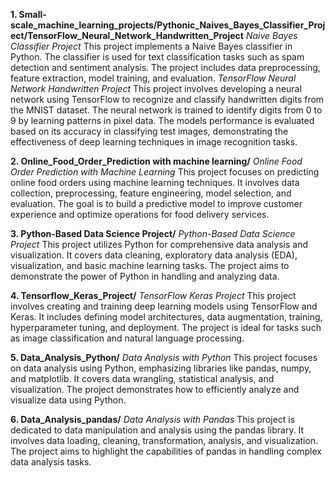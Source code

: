 __1. Small-scale_machine_learning_projects/Pythonic_Naives_Bayes_Classifier_Project/TensorFlow_Neural_Network_Handwritten_Project__
_Naive Bayes Classifier Project_
This project implements a Naive Bayes classifier in Python. The classifier is used for text classification tasks such as spam detection and sentiment analysis. The project includes data preprocessing, feature extraction, model training, and evaluation.
_TensorFlow Neural Network Handwritten Project_
This project involves developing a neural network using TensorFlow to recognize and classify handwritten digits from the MNIST dataset. The neural network is trained to identify digits from 0 to 9 by learning patterns in pixel data. The models performance is evaluated based on its accuracy in classifying test images, demonstrating the effectiveness of deep learning techniques in image recognition tasks.

__2. Online_Food_Order_Prediction with machine learning/__
_Online Food Order Prediction with Machine Learning_
This project focuses on predicting online food orders using machine learning techniques. It involves data collection, preprocessing, feature engineering, model selection, and evaluation. The goal is to build a predictive model to improve customer experience and optimize operations for food delivery services.

__3. Python-Based Data Science Project/__
_Python-Based Data Science Project_
This project utilizes Python for comprehensive data analysis and visualization. It covers data cleaning, exploratory data analysis (EDA), visualization, and basic machine learning tasks. The project aims to demonstrate the power of Python in handling and analyzing data.

__4. Tensorflow_Keras_Project/__
_TensorFlow Keras Project_
This project involves creating and training deep learning models using TensorFlow and Keras. It includes defining model architectures, data augmentation, training, hyperparameter tuning, and deployment. The project is ideal for tasks such as image classification and natural language processing.

__5. Data_Analysis_Python/__
_Data Analysis with Python_
This project focuses on data analysis using Python, emphasizing libraries like pandas, numpy, and matplotlib. It covers data wrangling, statistical analysis, and visualization. The project demonstrates how to efficiently analyze and visualize data using Python.

__6. Data_Analysis_pandas/__
_Data Analysis with Pandas_
This project is dedicated to data manipulation and analysis using the pandas library. It involves data loading, cleaning, transformation, analysis, and visualization. The project aims to highlight the capabilities of pandas in handling complex data analysis tasks.
